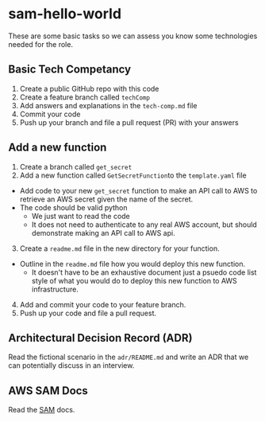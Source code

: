 # sam-hello-world

These are some basic tasks so we can assess you know some technologies needed for the role.

## Basic Tech Competancy

1. Create a public GitHub repo with this code
2. Create a feature branch called `techComp`
3. Add answers and explanations in the `tech-comp.md` file
4. Commit your code
5. Push up your branch and file a pull request (PR) with your answers

## Add a new function

1. Create a branch called `get_secret`
2. Add a new function called `GetSecretFunction`to the `template.yaml` file
  * Add code to your new `get_secret` function to make an API call to AWS to retrieve an AWS secret given the name of the secret.
  * The code should be valid python
    * We just want to read the code
    * It does not need to authenticate to any real AWS account, but should demonstrate making an API call to AWS api.
3. Create a `readme.md` file in the new directory for your function.
  * Outline in the `readme.md` file how you would deploy this new function.
    * It doesn't have to be an exhaustive document just a psuedo code list style of what you would do to deploy this new function to AWS infrastructure.
4. Add and commit your code to your feature branch.
5. Push up your code and file a pull request.

## Architectural Decision Record (ADR)

Read the fictional scenario in the `adr/README.md` and write an ADR that we can potentially discuss in an interview.

## AWS SAM Docs

Read the [SAM](https://docs.aws.amazon.com/serverless-application-model/latest/developerguide/what-is-sam.html) docs.


